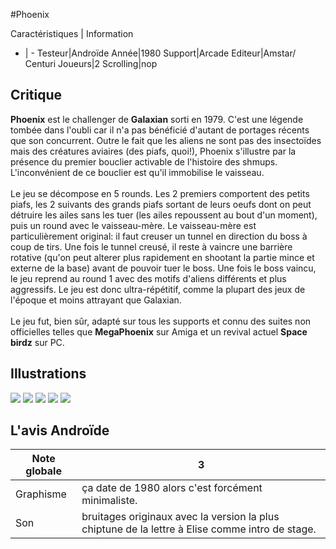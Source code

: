 #Phoenix

Caractéristiques | Information
- | -
Testeur|Androïde
Année|1980
Support|Arcade
Editeur|Amstar/ Centuri
Joueurs|2
Scrolling|nop

## Critique
<b>Phoenix</b> est le challenger de <b>Galaxian</b> sorti en 1979. C'est une légende tombée dans l'oubli car il n'a pas bénéficié d'autant de portages récents que son concurrent. Outre le fait que les aliens ne sont pas des insectoïdes mais des créatures aviaires (des piafs, quoi!), Phoenix s'illustre par la présence du premier bouclier activable de l'histoire des shmups. L'inconvénient de ce bouclier est qu'il immobilise le vaisseau.<br/><br/>Le jeu se décompose en 5 rounds. Les 2 premiers comportent des petits piafs, les 2 suivants des grands piafs sortant de leurs oeufs dont on peut détruire les ailes sans les tuer (les ailes repoussent au bout d'un moment), puis un round avec le vaisseau-mère. Le vaisseau-mère est particulièrement original: il faut creuser un tunnel en direction du boss à coup de tirs. Une fois le tunnel creusé, il reste à vaincre une barrière rotative (qu'on peut alterer plus rapidement en shootant la partie mince et externe de la base) avant de pouvoir tuer le boss. Une fois le boss vaincu, le jeu reprend au round 1 avec des motifs d'aliens différents et plus aggressifs. Le jeu est donc ultra-répétitif, comme la plupart des jeux de l'époque et moins attrayant que Galaxian.<br/><br/>Le jeu fut, bien sûr, adapté sur tous les supports et connu des suites non officielles telles que <b>MegaPhoenix</b> sur Amiga et un revival actuel <b>Space birdz</b> sur PC.

## Illustrations
![](http://www.shmup.com/images/thumbs/img_fiche_1_460.jpg)
![](http://www.shmup.com/images/thumbs/img_fiche_2_460.jpg)
![](http://www.shmup.com/images/thumbs/img_fiche_3_460.jpg)
![](http://www.shmup.com/images/thumbs/)
![](http://www.shmup.com/images/thumbs/)

## L'avis Androïde
Note globale|3
-|-
Graphisme|ça date de 1980 alors c'est forcément minimaliste.
Son|bruitages originaux avec la version la plus chiptune de la lettre à Elise comme intro de stage. 
